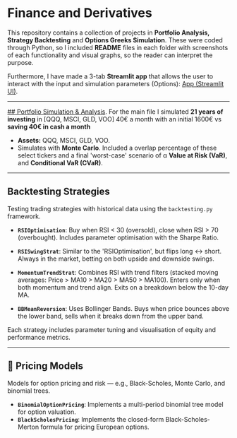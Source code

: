# Finance and Derivatives

This repository contains a collection of projects in **Portfolio Analysis, Strategy Backtesting** and **Options Greeks Simulation**. These were coded through Python, so I included **README** files in each folder with screenshots of each functionality and visual graphs, so the reader can interpret the purpose.

Furthermore, I have made a 3-tab **Streamlit app** that allows the user to interact with the input and simulation parameters (Options): [App (Streamlit UI)](OptionGreeksSimulator/README.md).

---

[## Portfolio Simulation & Analysis](OptionGreeksSimulator/README.md).
For the main file I simulated **21 years of investing** in [QQQ, MSCI, GLD, VOO] 40€ a month with an initial 1600€ vs **saving 40€ in cash a month**
- **Assets:** QQQ, MSCI, GLD, VOO.
- Simulates with **Monte Carlo**. Included a overlap percentage of these select tickers and a final 'worst-case' scenario of α **Value at Risk (VaR)**, and **Conditional VaR (CVaR)**.

---

## Backtesting Strategies

Testing trading strategies with historical data using the `backtesting.py` framework.

- **`RSIOptimisation`**:
  Buy when RSI < 30 (oversold), close when RSI > 70 (overbought). Includes parameter optimisation with the Sharpe Ratio.

- **`RSISwingStrat`**:
  Similar to the 'RSIOptimisation', but flips long ↔ short. Always in the market, betting on both upside and downside swings.

- **`MomentumTrendStrat`**:
  Combines RSI with trend filters (stacked moving averages: Price > MA10 > MA20 > MA50 > MA100). Enters only when both momentum and trend align. Exits on a breakdown below the 10-day MA.

- **`BBMeanReversion`**:
  Uses Bollinger Bands. Buys when price bounces above the lower band, sells when it breaks down from the upper band.

Each strategy includes parameter tuning and visualisation of equity and performance metrics.

---

## 💸 Pricing Models

Models for option pricing and risk — e.g., Black-Scholes, Monte Carlo, and binomial trees.

- **`BinomialOptionPricing`**: Implements a multi-period binomial tree model for option valuation.
- **`BlackScholesPricing`**: Implements the closed-form Black-Scholes-Merton formula for pricing European options.
